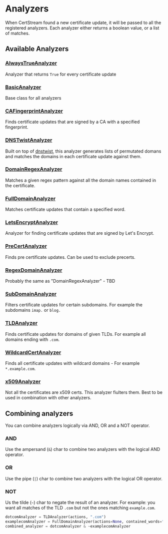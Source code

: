 # Analyzers

When CertStream found a new certificate update, it will be passed to all the registered analyzers.
Each analyzer either returns a boolean value, or a list of matches. 

## Available Analyzers

### [AlwaysTrueAnalyzer](https://github.com/d-Rickyy-b/certleak/tree/main/certleak/analyzers/alwaystrueanalyzer.py)

Analyzer that returns `True` for every certificate update

### [BasicAnalyzer](https://github.com/d-Rickyy-b/certleak/tree/main/certleak/analyzers/basicanalyzer.py)

Base class for all analyzers

### [CAFingerprintAnalyzer](https://github.com/d-Rickyy-b/certleak/blob/main/certleak/analyzers/cafingerprintanalyzer.py)

Finds certificate updates that are signed by a CA with a specified fingerprint.

### [DNSTwistAnalyzer](https://github.com/d-Rickyy-b/certleak/tree/main/certleak/analyzers/dnstwistanalyzer.py)

Built on top of [dnstwist](https://github.com/elceef/dnstwist), this analyzer generates lists of permutated domans and matches the domains in each certificate update against them.

### [DomainRegexAnalyzer](https://github.com/d-Rickyy-b/certleak/tree/main/certleak/analyzers/domainregexanalyzer.py)

Matches a given regex pattern against all the domain names contained in the certificate.

### [FullDomainAnalyzer](https://github.com/d-Rickyy-b/certleak/blob/main/certleak/analyzers/fulldomainanalyzer.py)

Matches certificate updates that contain a specified word.

### [LetsEncryptAnalyzer](https://github.com/d-Rickyy-b/certleak/blob/main/certleak/analyzers/letsencryptanalyzer.py)

Analyzer for finding certificate updates that are signed by Let's Encrypt.

### [PreCertAnalyzer](https://github.com/d-Rickyy-b/certleak/blob/main/certleak/analyzers/precertanalyzer.py)

Finds pre certificate updates. Can be used to exclude precerts.

### [RegexDomainAnalyzer](https://github.com/d-Rickyy-b/certleak/tree/main/certleak/analyzers/regexdomainanalyzer.py)

Probably the same as "DomainRegexAnalyzer" - TBD

### [SubDomainAnalyzer](https://github.com/d-Rickyy-b/certleak/tree/main/certleak/analyzers/subdomainanalyzer.py)

Filters certificate updates for certain subdomains. For example the subdomains `imap.` or `blog.`

### [TLDAnalyzer](https://github.com/d-Rickyy-b/certleak/tree/main/certleak/analyzers/tldanalyzer.py)

Finds certificate updates for domains of given TLDs. For example all domains ending with `.com`.

### [WildcardCertAnalyzer](https://github.com/d-Rickyy-b/certleak/tree/main/certleak/analyzers/wildcardcertanalyzer.py)

Finds all certificate updates with wildcard domains - For example `*.example.com`.

### [x509Analyzer](https://github.com/d-Rickyy-b/certleak/tree/main/certleak/analyzers/x509analyzer.py)

Not all the certificates are x509 certs. This analyzer fiulters them. Best to be used in combination with other analyzers.

## Combining analyzers

You can combine analyzers logically via AND, OR and a NOT operator.

### AND

Use the ampersand (`&`) char to combine two analyzers with the logical AND operator.

### OR

Use the pipe (`|`) char to combine two analyzers with the logical OR operator.

### NOT

Us the tilde (`~`) char to negate the result of an analyzer.
For example: you want all matches of the TLD `.com` but not the ones matching `example.com`.

```python
dotcomAnalyzer = TLDAnalyzer(actions, ".com")
examplecomAnalyzer = FullDomainAnalyzer(actions=None, contained_words="example.com"):
combined_analyzer = dotcomAnalyzer & ~examplecomAnalyzer
```

